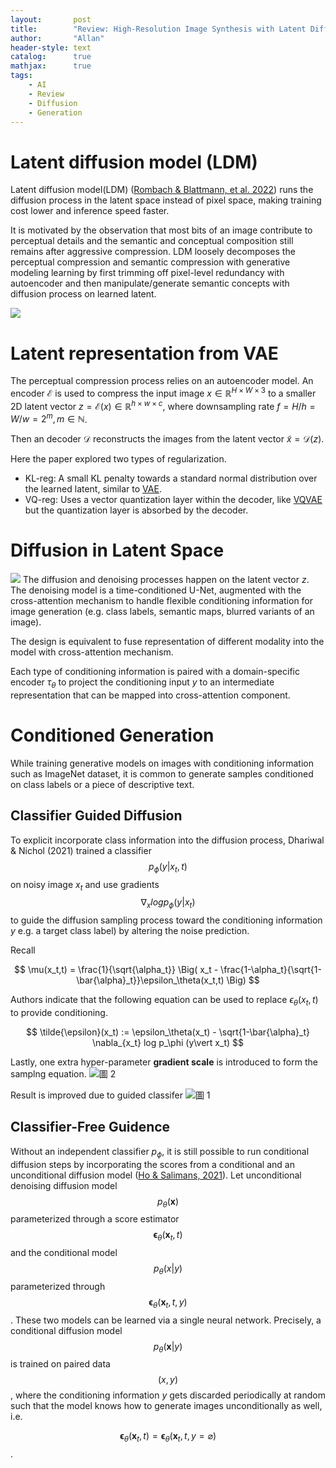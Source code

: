 ```yaml
---
layout:       post
title:        "Review: High-Resolution Image Synthesis with Latent Diffusion Models (LDM)"
author:       "Allan"
header-style: text
catalog:      true
mathjax:      true
tags:
    - AI
    - Review
    - Diffusion
    - Generation
---
```

# Latent diffusion model (LDM)
Latent diffusion model(LDM) ([Rombach & Blattmann, et al. 2022](https://arxiv.org/abs/2112.10752)) runs the diffusion process in the latent space instead of pixel space, making training cost lower and inference speed faster. 

It is motivated by the observation that most bits of an image contribute to perceptual details and the semantic and conceptual composition still remains after aggressive compression. LDM loosely decomposes the perceptual compression and semantic compression with generative modeling learning by first trimming off pixel-level redundancy with autoencoder and then manipulate/generate semantic concepts with diffusion process on learned latent.

![](https://lilianweng.github.io/posts/2021-07-11-diffusion-models/image-distortion-rate.png)

# Latent representation from VAE
The perceptual compression process relies on an autoencoder model. An encoder $\mathcal{E}$ is used to compress the input image $x \in \mathbb{R}^{H\times W \times 3}$ to a smaller 2D latent vector $z = \mathcal{E}(x) \in \mathbb{R}^{h\times w \times c}$, where downsampling rate $f=H/h = W/w = 2^m, m \in \mathbb{N}$.

Then an decoder $\mathcal{D}$ reconstructs the images from the latent vector $\tilde{x} = \mathcal{D}(z)$.

Here the paper explored two types of regularization. 
- KL-reg: A small KL penalty towards a standard normal distribution over the learned latent, similar to [VAE](https://lilianweng.github.io/posts/2018-08-12-vae/).
- VQ-reg: Uses a vector quantization layer within the decoder, like [VQVAE](https://lilianweng.github.io/posts/2018-08-12-vae/#vq-vae-and-vq-vae-2) but the quantization layer is absorbed by the decoder.

# Diffusion in Latent Space
![](https://lilianweng.github.io/posts/2021-07-11-diffusion-models/latent-diffusion-arch.png)
The diffusion and denoising processes happen on the latent vector $z$. The denoising model is a time-conditioned U-Net, augmented with the cross-attention mechanism to handle flexible conditioning information for image generation (e.g. class labels, semantic maps, blurred variants of an image).

The design is equivalent to fuse representation of different modality into the model with cross-attention mechanism. 

Each type of conditioning information is paired with a domain-specific encoder $\tau_\theta$ to project the conditioning input $y$ to an intermediate representation that can be mapped into cross-attention component.

# Conditioned Generation
While training generative models on images with conditioning information such as ImageNet dataset, it is common to generate samples conditioned on class labels or a piece of descriptive text.


## Classifier Guided Diffusion 
To explicit incorporate class information into the diffusion process, Dhariwal & Nichol (2021) trained a classifier 
$$p_\phi(y\vert x_t,t)$$
on noisy image $x_t$ and use gradients 
$$\nabla_x log p_\phi (y\vert x_t)$$
to guide the diffusion sampling process toward the conditioning information $y$
e.g. a target class label) by altering the noise prediction.

Recall

$$
\mu(x_t,t) = \frac{1}{\sqrt{\alpha_t}} \Big( x_t - \frac{1-\alpha_t}{\sqrt{1-\bar{\alpha}_t}}\epsilon_\theta(x_t,t) \Big)
$$

Authors indicate that the following equation can be used to replace $\epsilon_\theta(x_t,t)$ to provide conditioning.

$$
\tilde{\epsilon}(x_t) := \epsilon_\theta(x_t) - \sqrt{1-\bar{\alpha}_t} \nabla_{x_t} log p_\phi (y\vert x_t)
$$

Lastly, one extra hyper-parameter **gradient scale** is introduced to form the samplng equation.
![圖 2](https://s2.loli.net/2022/12/28/zO6QtxBvU1LJSbi.png)  

Result is improved due to guided classifer 
![圖 1](https://s2.loli.net/2022/12/28/2TFX9ci7qL3lvon.png)  

## Classifier-Free Guidence
Without an independent classifier $p_\phi$, it is still possible to run conditional diffusion steps by incorporating the scores from a conditional and an unconditional diffusion model ([Ho & Salimans, 2021](https://openreview.net/forum?id=qw8AKxfYbI)). Let unconditional denoising diffusion model 
$$p_\theta(\mathbf{x})$$
parameterized through a score estimator 
$$\boldsymbol{\epsilon}_\theta(\mathbf{x}_t, t)$$
and the conditional model 
$$p_\theta (x\vert y)$$
parameterized through 
$$\boldsymbol{\epsilon}_\theta(\mathbf{x}_t, t, y)$$
.  These two models can be learned via a single neural network. Precisely, a conditional diffusion model 
$$p_\theta(\mathbf{x} \vert y)$$
 is trained on paired data
$$(x,y)$$
, where the conditioning information $y$ gets discarded periodically at random such that the model knows how to generate images unconditionally as well, i.e.

$$ \boldsymbol{\epsilon}_\theta(\mathbf{x}_t, t) = \boldsymbol{\epsilon}_\theta(\mathbf{x}_t, t, y=\varnothing) $$
.


